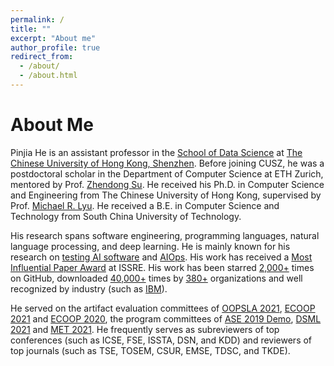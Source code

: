 ```yaml
---
permalink: /
title: ""
excerpt: "About me"
author_profile: true
redirect_from: 
  - /about/
  - /about.html
---
```


About Me
======
Pinjia He is an assistant professor in the [School of Data Science](https://sds.cuhk.edu.cn/en) at [The Chinese University of Hong Kong, Shenzhen](https://www.cuhk.edu.cn/en). Before joining CUSZ, he was a postdoctoral scholar in the Department of Computer Science at ETH Zurich, mentored by Prof. [Zhendong Su](http://web.cs.ucdavis.edu/~su/). He received his Ph.D. in Computer Science and Engineering from The Chinese University of Hong Kong, supervised by Prof. [Michael R. Lyu](https://www.cse.cuhk.edu.hk/lyu/home). He received a B.E. in Computer Science and Technology from South China University of Technology.

His research spans software engineering, programming languages, natural language processing, and deep learning. He is mainly known for his research on [testing AI software](https://github.com/RobustNLP) and [AIOps](https://github.com/logpai).  His work has received a [Most Influential Paper Award](https://2021.issre.net/node/33) at ISSRE. His work has been starred [2,000+](https://github.com/logpai) times on GitHub, downloaded [40,000+](https://zenodo.org/record/3227177#.YNisIDb7S-a) times by [380+](https://github.com/logpai/loghub/wiki/Loghub) organizations and well recognized by industry (such as [IBM](https://developer.ibm.com/blogs/how-mining-log-templates-can-help-ai-ops-in-cloud-scale-data-centers/)).

He served on the artifact evaluation committees of [OOPSLA 2021](https://2021.splashcon.org/track/splash-2021-Artifacts), [ECOOP 2021](https://2021.ecoop.org/committee/ecoop-2021-ecoop-artifacts-artifact-evaluation-committee) and [ECOOP 2020](https://2020.ecoop.org/committee/ecoop-2020-artifacts-artifact-evaluation-committee), the program committees of [ASE 2019 Demo](https://2019.ase-conferences.org/track/ase-2019-Demonstrations?track=ASE%20Demonstrations), [DSML 2021](https://dependablesecureml.github.io/) and [MET 2021](http://metwiki.net/MET21/index.html). He frequently serves as subreviewers of top conferences (such as ICSE, FSE, ISSTA, DSN, and KDD) and reviewers of top journals (such as TSE, TOSEM, CSUR, EMSE, TDSC, and TKDE).
